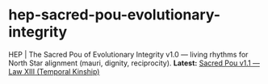# hep-sacred-pou-evolutionary-integrity
HEP | The Sacred Pou of Evolutionary Integrity v1.0 — living rhythms for North Star alignment (mauri, dignity, reciprocity).
**Latest:** [Sacred Pou v1.1 — Law XIII (Temporal Kinship)](docs/the-sacred-pou-of-evolutionary-integrity-v1.1.md)
